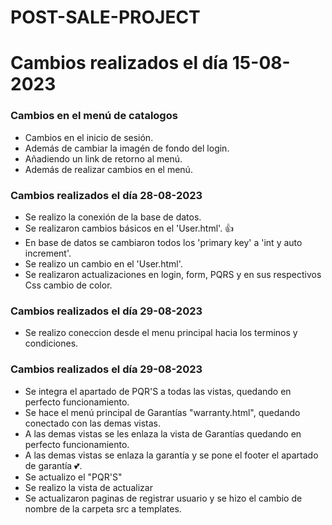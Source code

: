 # POST-SALE-PROJECT

# Cambios realizados el día 15-08-2023

### Cambios en el menú de catalogos
* Cambios en el inicio de sesión.
* Además de cambiar la imagén de fondo del login.
* Añadiendo un link de retorno al menú.
* Además de realizar cambios en el menú.


### Cambios realizados el día 28-08-2023
* Se realizo la conexión de la base de datos.
* Se realizaron cambios básicos en el 'User.html'. 👍
* En base de datos se cambiaron todos los 'primary key' a 'int y auto increment'.
* Se realizo un cambio en el 'User.html'.
* Se realizaron actualizaciones en login, form, PQRS y en sus respectivos Css cambio de color.

### Cambios realizados el día 29-08-2023
* Se realizo coneccion desde el menu principal hacia los terminos y condiciones.

### Cambios realizados el día 29-08-2023
* Se integra el apartado de PQR'S a todas las vistas, quedando en perfecto funcionamiento.
* Se hace el menú principal de Garantías "warranty.html", quedando conectado con las demas vistas.
* A las demas vistas se les enlaza la vista de Garantías quedando en perfecto funcionamiento.
* A las demas vistas se enlaza la garantía y se pone el footer el apartado de garantía 💕.
* Se actualizo el "PQR'S"
* Se realizo la vista de actualizar
* Se actualizaron paginas de registrar usuario y se hizo el cambio de nombre de la carpeta src a templates.


